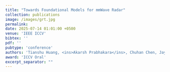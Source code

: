 ```yaml
---
title: "Towards Foundational Models for mmWave Radar"
collection: publications
image: /images/grt.jpg
permalink: 
date: 2025-07-14 01:01:00 +0500
venue: 'IEEE ICCV'
bibtex: ''
pdf: ''
pubtype: 'conference'
authors: 'Tianshu Huang, <ins>Akarsh Prabhakara</ins>, Chuhan Chen, Jay Karhade, Deva Ramanan, Matthew O Toole, Anthony Rowe'
award: 'ICCV Oral'
excerpt_separator: ""
---
```

